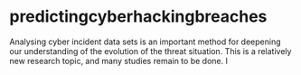 # predictingcyberhackingbreaches
Analysing cyber incident data sets is an important method for deepening our understanding of the evolution of the threat situation. This is a relatively new research topic, and many studies remain to be done. I
